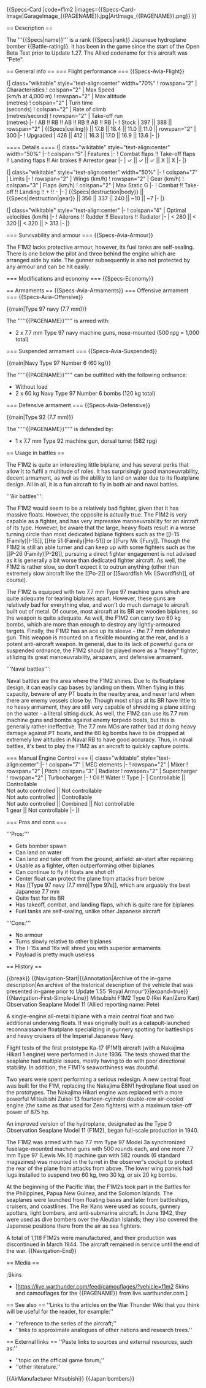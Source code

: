 {{Specs-Card
|code=f1m2
|images={{Specs-Card-Image|GarageImage_{{PAGENAME}}.jpg|ArtImage\_{{PAGENAME}}.png}}
}}

== Description ==

<!-- ''In the description, the first part should be about the history of and the creation and combat usage of the aircraft, as well as its key features. In the second part, tell the reader about the aircraft in the game. Insert a screenshot of the vehicle, so that if the novice player does not remember the vehicle by name, he will immediately understand what kind of vehicle the article is talking about.'' -->

The '''{{Specs|name}}''' is a rank {{Specs|rank}} Japanese hydroplane bomber {{Battle-rating}}. It has been in the game since the start of the Open Beta Test prior to Update 1.27. The Allied codename for this aircraft was "Pete".

== General info ==
=== Flight performance ===
{{Specs-Avia-Flight}}

<!-- ''Describe how the aircraft behaves in the air. Speed, manoeuvrability, acceleration and allowable loads - these are the most important characteristics of the vehicle.'' -->

{| class="wikitable" style="text-align:center" width="70%"
! rowspan="2" | Characteristics
! colspan="2" | Max Speed<br>(km/h at 4,000 m)
! rowspan="2" | Max altitude<br>(metres)
! colspan="2" | Turn time<br>(seconds)
! colspan="2" | Rate of climb<br>(metres/second)
! rowspan="2" | Take-off run<br>(metres)
|-
! AB !! RB !! AB !! RB !! AB !! RB
|-
! Stock
| 397 || 388 || rowspan="2" | {{Specs|ceiling}} || 17.8 || 18.4 || 11.0 || 11.0 || rowspan="2" | 300
|-
! Upgraded
| 426 || 412 || 16.3 || 17.0 || 16.9 || 13.6
|-
|}

==== Details ====
{| class="wikitable" style="text-align:center" width="50%"
|-
! colspan="5" | Features
|-
! Combat flaps !! Take-off flaps !! Landing flaps !! Air brakes !! Arrestor gear
|-
| ✓ || ✓ || ✓ || X || X <!-- ✓ -->
|-
|}

{| class="wikitable" style="text-align:center" width="50%"
|-
! colspan="7" | Limits
|-
! rowspan="2" | Wings (km/h)
! rowspan="2" | Gear (km/h)
! colspan="3" | Flaps (km/h)
! colspan="2" | Max Static G
|-
! Combat !! Take-off !! Landing !! + !! -
|-
| {{Specs|destruction|body}} || {{Specs|destruction|gear}} || 356 || 337 || 240 || ~10 || ~7
|-
|}

{| class="wikitable" style="text-align:center"
|-
! colspan="4" | Optimal velocities (km/h)
|-
! Ailerons !! Rudder !! Elevators !! Radiator
|-
| < 280 || < 320 || < 320 || > 313
|-
|}

=== Survivability and armour ===
{{Specs-Avia-Armour}}

<!-- ''Examine the survivability of the aircraft. Note how vulnerable the structure is and how secure the pilot is, whether the fuel tanks are armoured, etc. Describe the armour, if there is any, and also mention the vulnerability of other critical aircraft systems.'' -->

The F1M2 lacks protective armour, however, its fuel tanks are self-sealing. There is one below the pilot and three behind the engine which are arranged side by side. The gunner subsequently is also not protected by any armour and can be hit easily.

=== Modifications and economy ===
{{Specs-Economy}}

== Armaments ==
{{Specs-Avia-Armaments}}
=== Offensive armament ===
{{Specs-Avia-Offensive}}

<!-- ''Describe the offensive armament of the aircraft, if any. Describe how effective the cannons and machine guns are in a battle, and also what belts or drums are better to use. If there is no offensive weaponry, delete this subsection.'' -->

{{main|Type 97 navy (7.7 mm)}}

The '''''{{PAGENAME}}''''' is armed with:

- 2 x 7.7 mm Type 97 navy machine guns, nose-mounted (500 rpg = 1,000 total)

=== Suspended armament ===
{{Specs-Avia-Suspended}}

<!-- ''Describe the aircraft's suspended armament: additional cannons under the wings, bombs, rockets and torpedoes. This section is especially important for bombers and attackers. If there is no suspended weaponry remove this subsection.'' -->

{{main|Navy Type 97 Number 6 (60 kg)}}

The '''''{{PAGENAME}}''''' can be outfitted with the following ordnance:

- Without load
- 2 x 60 kg Navy Type 97 Number 6 bombs (120 kg total)

=== Defensive armament ===
{{Specs-Avia-Defensive}}

<!-- ''Defensive armament with turret machine guns or cannons, crewed by gunners. Examine the number of gunners and what belts or drums are better to use. If defensive weaponry is not available, remove this subsection.'' -->

{{main|Type 92 (7.7 mm)}}

The '''''{{PAGENAME}}''''' is defended by:

- 1 x 7.7 mm Type 92 machine gun, dorsal turret (582 rpg)

== Usage in battles ==

<!-- ''Describe the tactics of playing in the aircraft, the features of using aircraft in a team and advice on tactics. Refrain from creating a "guide" - do not impose a single point of view, but instead, give the reader food for thought. Examine the most dangerous enemies and give recommendations on fighting them. If necessary, note the specifics of the game in different modes (AB, RB, SB).'' -->

The F1M2 is quite an interesting little biplane, and has several perks that allow it to fulfil a multitude of roles. It has surprisingly good manoeuvrability, decent armament, as well as the ability to land on water due to its floatplane design. All in all, it is a fun aircraft to fly in both air and naval battles.

'''Air battles''':

The F1M2 would seem to be a relatively bad fighter, given that it has massive floats. However, the opposite is actually true. The F1M2 is very capable as a fighter, and has very impressive manoeuvrability for an aircraft of its type. However, be aware that the large, heavy floats result in a worse turning circle than most dedicated biplane fighters such as the [[I-15 (Family)|I-15]], [[He 51 (Family)|He-51]] or [[Fury Mk I|Fury]]. Though the F1M2 is still an able turner and can keep up with some fighters such as the [[P-26 (Family)|P-26]], pursuing a direct fighter engagement is not advised as it is generally a bit worse than dedicated fighter aircraft. As well, the F1M2 is rather slow, so don't expect it to outrun anything (other than extremely slow aircraft like the [[Po-2]] or [[Swordfish Mk I|Swordfish]], of course).

The F1M2 is equipped with two 7.7 mm Type 97 machine guns which are quite adequate for tearing biplanes apart. However, these guns are relatively bad for everything else, and won't do much damage to aircraft built out of metal. Of course, most aircraft at its BR are wooden biplanes, so the weapon is quite adequate. As well, the F1M2 can carry two 60 kg bombs, which are more than enough to destroy any lightly-armoured targets. Finally, the F1M2 has an ace up its sleeve - the 7.7 mm defensive gun. This weapon is mounted on a flexible mounting at the rear, and is a potent anti-aircraft weapon. In general, due to its lack of powerful guns or suspended ordnance, the F1M2 should be played more as a "heavy" fighter, utilizing its great manoeuvrability, airspawn, and defensive armament.

'''Naval battles''':

Naval battles are the area where the F1M2 shines. Due to its floatplane design, it can easily cap bases by landing on them. When flying in this capacity, beware of any PT boats in the nearby area, and never land when there are enemy vessels close by. Though most ships at its BR have little to no heavy armament, they are still very capable of shredding a plane sitting on the water - a literal sitting duck. As well, the F1M2 can use its 7.7 mm machine guns and bombs against enemy torpedo boats, but this is generally rather ineffective. The 7.7 mm MGs are rather bad at doing heavy damage against PT boats, and the 60 kg bombs have to be dropped at extremely low altitudes in Naval RB to have good accuracy. Thus, in naval battles, it's best to play the F1M2 as an aircraft to quickly capture points.

=== Manual Engine Control ===
{| class="wikitable" style="text-align:center"
|-
! colspan="7" | MEC elements
|-
! rowspan="2" | Mixer
! rowspan="2" | Pitch
! colspan="3" | Radiator
! rowspan="2" | Supercharger
! rowspan="2" | Turbocharger
|-
! Oil !! Water !! Type
|-
| Controllable || Controllable<br>Not auto controlled || Not controllable<br>Not auto controlled || Controllable<br>Not auto controlled || Combined || Not controllable<br>1 gear || Not controllable
|-
|}

=== Pros and cons ===

<!-- ''Summarise and briefly evaluate the vehicle in terms of its characteristics and combat effectiveness. Mark its pros and cons in the bulleted list. Try not to use more than 6 points for each of the characteristics. Avoid using categorical definitions such as "bad", "good" and the like - use substitutions with softer forms such as "inadequate" and "effective".'' -->

'''Pros:'''

- Gets bomber spawn
- Can land on water
- Can land and take off from the ground; airfield: air-start after repairing
- Usable as a fighter, often outperforming other biplanes
- Can continue to fly if floats are shot off
- Center float can protect the plane from attacks from below
- Has [[Type 97 navy (7.7 mm)|Type 97s]], which are arguably the best Japanese 7.7 mm
- Quite fast for its BR
- Has takeoff, combat, and landing flaps, which is quite rare for biplanes
- Fuel tanks are self-sealing, unlike other Japanese aircraft

'''Cons:'''

- No armour
- Turns slowly relative to other biplanes
- The I-15s and 16s will shred you with superior armaments
- Payload is pretty much useless

== History ==

<!-- ''Describe the history of the creation and combat usage of the aircraft in more detail than in the introduction. If the historical reference turns out to be too long, take it to a separate article, taking a link to the article about the vehicle and adding a block "/History" (example: <nowiki>https://wiki.warthunder.com/(Vehicle-name)/History</nowiki>) and add a link to it here using the <code>main</code> template. Be sure to reference text and sources by using <code><nowiki><ref></ref></nowiki></code>, as well as adding them at the end of the article with <code><nowiki><references /></nowiki></code>. This section may also include the vehicle's dev blog entry (if applicable) and the in-game encyclopedia description (under <code><nowiki>=== In-game description ===</nowiki></code>, also if applicable).'' -->

{{break}}
{{Navigation-Start|{{Annotation|Archive of the in-game description|An archive of the historical description of the vehicle that was presented in-game prior to Update 1.55 'Royal Armour'}}|expand=true}}
{{Navigation-First-Simple-Line}}
Mitsubishi F1M2 Type 0 (Rei Kan/Zero Kan) Observation Seaplane Model 11 (Allied reporting name: Pete)

A single-engine all-metal biplane with a main central float and two additional underwing floats. It was originally built as a catapult-launched reconnaissance floatplane specializing in gunnery spotting for battleships and heavy cruisers of the Imperial Japanese Navy.

Flight tests of the first prototype Ka-17 (F1M1) aircraft (with a Nakajima Hikari 1 engine) were performed in June 1936. The tests showed that the seaplane had multiple issues, mostly having to do with poor directional stability. In addition, the F1M1's seaworthiness was doubtful.

Two years were spent performing a serious redesign. A new central float was built for the F1M, replacing the Nakajima E8N1 hydroplane float used on the prototypes. The Nakajima Hikari engine was replaced with a more powerful Mitsubishi Zuisei 13 fourteen-cylinder double-row air-cooled engine (the same as that used for Zero fighters) with a maximum take-off power of 875 hp.

An improved version of the hydroplane, designated as the Type 0 Observation Seaplane Model 11 (F1M2), began full-scale production in 1940.

The F1M2 was armed with two 7.7 mm Type 97 Model 3a synchronized fuselage-mounted machine guns with 500 rounds each, and one more 7.7 mm Type 97 (Lewis Mk.III) machine gun with 582 rounds (6 standard magazines) was mounted in the turret in the observer's cockpit to protect the rear of the plane from attacks from above. The lower wing panels had lugs installed to suspend two 60 kg, two 30 kg, or six 20 kg bombs.

At the beginning of the Pacific War, the F1M2s took part in the Battles for the Philippines, Papua New Guinea, and the Solomon Islands. The seaplanes were launched from floating bases and later from battleships, cruisers, and coastlines. The Rei Kans were used as scouts, gunnery spotters, light bombers, and anti-submarine aircraft. In June 1942, they were used as dive bombers over the Aleutian Islands; they also covered the Japanese positions there from the air as sea fighters.

A total of 1,118 F1M2s were manufactured, and their production was discontinued in March 1944. The aircraft remained in service until the end of the war.
{{Navigation-End}}

== Media ==

<!-- ''Excellent additions to the article would be video guides, screenshots from the game, and photos.'' -->

;Skins

- [https://live.warthunder.com/feed/camouflages/?vehicle=f1m2 Skins and camouflages for the {{PAGENAME}} from live.warthunder.com.]

== See also ==
''Links to the articles on the War Thunder Wiki that you think will be useful for the reader, for example:''

- ''reference to the series of the aircraft;''
- ''links to approximate analogues of other nations and research trees.''

== External links ==
''Paste links to sources and external resources, such as:''

- ''topic on the official game forum;''
- ''other literature.''

{{AirManufacturer Mitsubishi}}
{{Japan bombers}}
